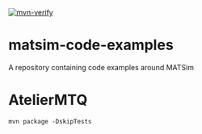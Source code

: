[![mvn-verify](https://github.com/matsim-org/matsim-code-examples/actions/workflows/mvn-verify.yml/badge.svg?branch=15.x)](https://github.com/matsim-org/matsim-code-examples/actions/workflows/mvn-verify.yml)

# matsim-code-examples
A repository containing code examples around MATSim
# AtelierMTQ

``` 
mvn package -DskipTests 
```
